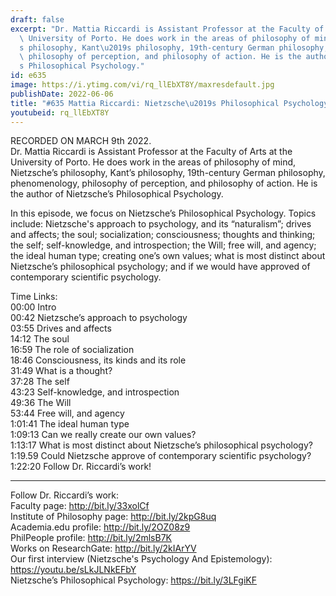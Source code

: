 ```yaml
---
draft: false
excerpt: "Dr. Mattia Riccardi is Assistant Professor at the Faculty of Arts at the\
  \ University of Porto. He does work in the areas of philosophy of mind, Nietzsche\u2019\
  s philosophy, Kant\u2019s philosophy, 19th-century German philosophy, phenomenology,\
  \ philosophy of perception, and philosophy of action. He is the author of Nietzsche\u2019\
  s Philosophical Psychology."
id: e635
image: https://i.ytimg.com/vi/rq_llEbXT8Y/maxresdefault.jpg
publishDate: 2022-06-06
title: "#635 Mattia Riccardi: Nietzsche\u2019s Philosophical Psychology"
youtubeid: rq_llEbXT8Y
---
```

RECORDED ON MARCH 9th 2022.  
Dr. Mattia Riccardi is Assistant Professor at the Faculty of Arts at the University of Porto. He does work in the areas of philosophy of mind, Nietzsche’s philosophy, Kant’s philosophy, 19th-century German philosophy, phenomenology, philosophy of perception, and philosophy of action. He is the author of Nietzsche’s Philosophical Psychology.

In this episode, we focus on Nietzsche’s Philosophical Psychology. Topics include: Nietzsche's approach to psychology, and its “naturalism”; drives and affects; the soul; socialization; consciousness; thoughts and thinking; the self; self-knowledge, and introspection; the Will; free will, and agency; the ideal human type; creating one’s own values; what is most distinct about Nietzsche’s philosophical psychology; and if we would have approved of contemporary scientific psychology.

Time Links:  
00:00 Intro  
00:42  Nietzsche’s approach to psychology  
03:55  Drives and affects  
14:12  The soul  
16:59  The role of socialization  
18:46  Consciousness, its kinds and its role  
31:49  What is a thought?  
37:28  The self  
43:23  Self-knowledge, and introspection  
49:36  The Will  
53:44  Free will, and agency  
1:01:41  The ideal human type  
1:09:13  Can we really create our own values?  
1:13:17  What is most distinct about Nietzsche’s philosophical psychology?  
1:19.59  Could Nietzsche approve of contemporary scientific psychology?  
1:22:20  Follow Dr. Riccardi’s work!

---

Follow Dr. Riccardi’s work:  
Faculty page: http://bit.ly/33xolCf  
Institute of Philosophy page: http://bit.ly/2kpG8uq  
Academia.edu profile: http://bit.ly/2OZ08z9  
PhilPeople profile: http://bit.ly/2mlsB7K  
Works on ResearchGate: http://bit.ly/2kIArYV  
Our first interview (Nietzsche's Psychology And Epistemology): https://youtu.be/sLkJLNkEFbY  
Nietzsche’s Philosophical Psychology: https://bit.ly/3LFgiKF

